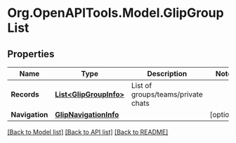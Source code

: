 
# Org.OpenAPITools.Model.GlipGroupList

## Properties

Name | Type | Description | Notes
------------ | ------------- | ------------- | -------------
**Records** | [**List&lt;GlipGroupInfo&gt;**](GlipGroupInfo.md) | List of groups/teams/private chats | 
**Navigation** | [**GlipNavigationInfo**](GlipNavigationInfo.md) |  | [optional] 

[[Back to Model list]](../README.md#documentation-for-models)
[[Back to API list]](../README.md#documentation-for-api-endpoints)
[[Back to README]](../README.md)


